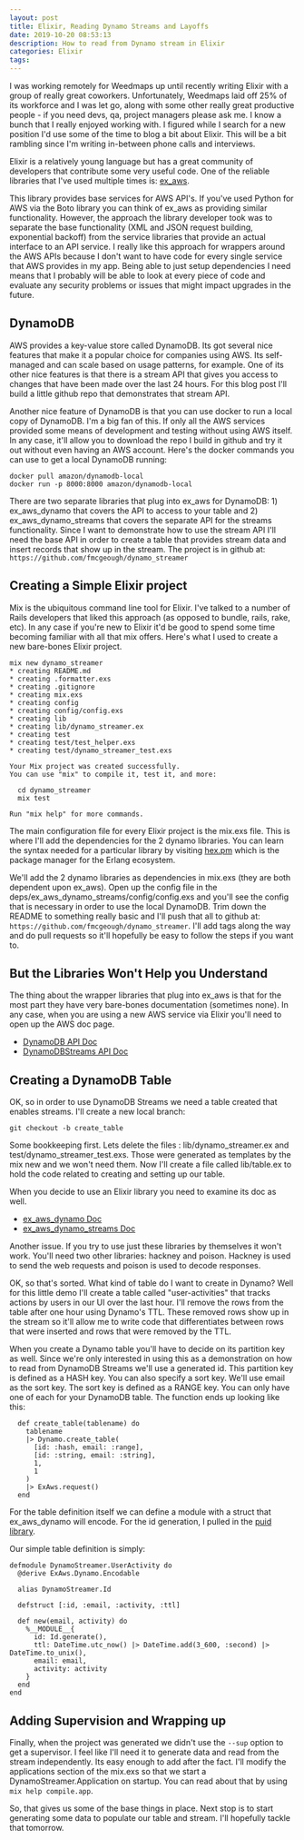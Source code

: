 ```yaml
---
layout: post
title: Elixir, Reading Dynamo Streams and Layoffs
date: 2019-10-20 08:53:13
description: How to read from Dynamo stream in Elixir
categories: Elixir
tags:
---
```


I was working remotely for Weedmaps up until recently writing Elixir with a group of really great
coworkers. Unfortunately, Weedmaps laid off 25% of its workforce and I was let go, along with some
other really great productive people - if you need devs, qa, project managers please ask me. I know
a bunch that I really enjoyed working with. I figured while I search for a new position I'd use some
of the time to blog a bit about Elixir. This will be a bit rambling since I'm writing in-between
phone calls and interviews.

Elixir is a relatively young language but has a great community of developers that contribute
some very useful code. One of the reliable libraries that I've used multiple times is: [ex_aws](https://github.com/ex-aws/ex_aws).

This library provides base services for AWS API's. If you've used Python for AWS via the Boto library you
can think of ex_aws as providing similar functionality. However, the approach the library developer took was
to separate the base functionality (XML and JSON request building, exponential backoff) from the service
libraries that provide an actual interface to an API service. I really like this approach for wrappers around
the AWS APIs because I don't want to have code for every single service that AWS provides in my app. Being
able to just setup dependencies I need means that I probably will be able to look at every piece of code
and evaluate any security problems or issues that might impact upgrades in the future.

## DynamoDB

AWS provides a key-value store called DynamoDB. Its got several nice features that
make it a popular choice for companies using AWS. Its self-managed and can scale based
on usage patterns, for example. One of its other nice features is that there is a stream
API that gives you access to changes that have been made over the last 24 hours. For
this blog post I'll build a little github repo that demonstrates that stream API.

Another nice feature of DynamoDB is that you can use docker to run a local copy of DynamoDB.
I'm a big fan of this. If only all the AWS services provided some means of development and
testing without using AWS itself. In any case, it'll allow you to download the repo I build
in github and try it out without even having an AWS account. Here's the docker commands you
can use to get a local DynamoDB running:

```
docker pull amazon/dynamodb-local
docker run -p 8000:8000 amazon/dynamodb-local
```

There are two separate libraries that plug into ex_aws for DynamoDB: 1) ex_aws_dynamo that covers the API
to access to your table and 2) ex_aws_dynamo_streams that covers the separate API for the streams functionality.
Since I want to demonstrate how to use the stream API I'll need the base API in order to create a table that
provides stream data and insert records that show up in the stream. The project is in github at:
`https://github.com/fmcgeough/dynamo_streamer`

## Creating a Simple Elixir project

Mix is the ubiquitous command line tool for Elixir. I've talked to a number of Rails developers that liked this
approach (as opposed to bundle, rails, rake, etc). In any case if you're new to Elixir it'd be good to spend
some time becoming familiar with all that mix offers. Here's what I used to create a new bare-bones Elixir project.

```
mix new dynamo_streamer
* creating README.md
* creating .formatter.exs
* creating .gitignore
* creating mix.exs
* creating config
* creating config/config.exs
* creating lib
* creating lib/dynamo_streamer.ex
* creating test
* creating test/test_helper.exs
* creating test/dynamo_streamer_test.exs

Your Mix project was created successfully.
You can use "mix" to compile it, test it, and more:

  cd dynamo_streamer
  mix test

Run "mix help" for more commands.
```

The main configuration file for every Elixir project is the mix.exs file. This is where I'll add the
dependencies for the 2 dynamo libraries. You can learn the syntax needed for a particular library by
visiting [hex.pm](https://hex.pm/) which is the package manager for the Erlang ecosystem.

We'll add the 2 dynamo libraries as dependencies in mix.exs (they are both dependent upon ex_aws).
Open up the config file in the deps/ex_aws_dynamo_streams/config/config.exs and you'll see the config
that is necessary in order to use the local DynamoDB. Trim down the README to something really basic
and I'll push that all to github at: `https://github.com/fmcgeough/dynamo_streamer`. I'll add tags
along the way and do pull requests so it'll hopefully be easy to follow the steps if you want to.

## But the Libraries Won't Help you Understand

The thing about the wrapper libraries that plug into ex_aws is that for the most part they have
very bare-bones documentation (sometimes none). In any case, when you are using a new AWS service
via Elixir you'll need to open up the AWS doc page.

- [DynamoDB API Doc](https://docs.aws.amazon.com/en_pv/amazondynamodb/latest/APIReference/API_Operations_Amazon_DynamoDB.html)
- [DynamoDBStreams API Doc](https://docs.aws.amazon.com/en_pv/amazondynamodb/latest/APIReference/API_Operations_Amazon_DynamoDB_Streams.html)

## Creating a DynamoDB Table

OK, so in order to use DynamoDB Streams we need a table created that enables streams. I'll create a
new local branch:

```
git checkout -b create_table
```

Some bookkeeping first. Lets delete the files : lib/dynamo_streamer.ex and test/dynamo_streamer_test.exs.
Those were generated as templates by the mix new and we won't need them. Now I'll create a file called
lib/table.ex to hold the code related to creating and setting up our table.

When you decide to use an Elixir library you need to examine its doc as well.

- [ex_aws_dynamo Doc](https://hexdocs.pm/ex_aws_dynamo/ExAws.Dynamo.html)
- [ex_aws_dynamo_streams Doc](https://hexdocs.pm/ex_aws_dynamo_streams/ExAws.DynamoStreams.html)

Another issue. If you try to use just these libraries by themselves it won't work. You'll need
two other libraries: hackney and poison. Hackney is used to send the web requests and poison is
used to decode responses.

OK, so that's sorted. What kind of table do I want to create in Dynamo? Well for this little
demo I'll create a table called "user-activities" that tracks actions by users in our UI over the
last hour. I'll remove the rows from the table after one hour using Dynamo's TTL. These removed
rows show up in the stream so it'll allow me to write code that differentiates between rows that
were inserted and rows that were removed by the TTL.

When you create a Dynamo table you'll have to decide on its partition key as well. Since we're only
interested in using this as a demonstration on how to read from DynamoDB Streams we'll use a generated
id. This partition key is defined as a HASH key. You can also specify a sort key. We'll use email
as the sort key. The sort key is defined as a RANGE key. You can only have one of each for your
DynamoDB table. The function ends up looking like this:

```
  def create_table(tablename) do
    tablename
    |> Dynamo.create_table(
      [id: :hash, email: :range],
      [id: :string, email: :string],
      1,
      1
    )
    |> ExAws.request()
  end
```

For the table definition itself we can define a module with a struct that ex_aws_dynamo will encode.
For the id generation, I pulled in the [puid library](https://hexdocs.pm/puid/Puid.html).

Our simple table definition is simply:

```
defmodule DynamoStreamer.UserActivity do
  @derive ExAws.Dynamo.Encodable

  alias DynamoStreamer.Id

  defstruct [:id, :email, :activity, :ttl]

  def new(email, activity) do
    %__MODULE__{
      id: Id.generate(),
      ttl: DateTime.utc_now() |> DateTime.add(3_600, :second) |> DateTime.to_unix(),
      email: email,
      activity: activity
    }
  end
end
```

## Adding Supervision and Wrapping up

Finally, when the project was generated we didn't use the `--sup` option to get a supervisor. I
feel like I'll need it to generate data and read from the stream independently. Its easy enough to
add after the fact. I'll modify the applications section of the mix.exs so that we start a
DynamoStreamer.Application on startup. You can read about that by using `mix help compile.app`.

So, that gives us some of the base things in place. Next stop is to start generating some data to
populate our table and stream. I'll hopefully tackle that tomorrow.

